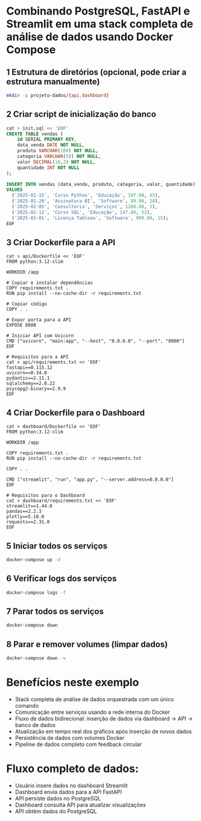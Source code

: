 # Combinando PostgreSQL, FastAPI e Streamlit em uma stack completa de análise de dados usando Docker Compose

## 1 Estrutura de diretórios (opcional, pode criar a estrutura manualmente)
```bash
mkdir -p projeto-dados/{api,dashboard}
```

## 2 Criar script de inicialização do banco
```sql
cat > init.sql << 'EOF'
CREATE TABLE vendas (
    id SERIAL PRIMARY KEY,
    data_venda DATE NOT NULL,
    produto VARCHAR(100) NOT NULL,
    categoria VARCHAR(50) NOT NULL,
    valor DECIMAL(10,2) NOT NULL,
    quantidade INT NOT NULL
);

INSERT INTO vendas (data_venda, produto, categoria, valor, quantidade)
VALUES 
  ('2025-01-15', 'Curso Python', 'Educação', 197.00, 45),
  ('2025-01-20', 'Assinatura BI', 'Software', 89.90, 28),
  ('2025-02-05', 'Consultoria', 'Serviços', 1200.00, 3),
  ('2025-02-12', 'Curso SQL', 'Educação', 147.00, 52),
  ('2025-03-01', 'Licença Tableau', 'Software', 999.00, 15);
EOF
```

## 3 Criar Dockerfile para a API
```docker
cat > api/Dockerfile << 'EOF'
FROM python:3.12-slim

WORKDIR /app

# Copiar e instalar dependências
COPY requirements.txt .
RUN pip install --no-cache-dir -r requirements.txt

# Copiar código
COPY . .

# Expor porta para a API
EXPOSE 8000

# Iniciar API com Uvicorn
CMD ["uvicorn", "main:app", "--host", "0.0.0.0", "--port", "8000"]
EOF

# Requisitos para a API
cat > api/requirements.txt << 'EOF'
fastapi==0.115.12
uvicorn==0.34.0
pydantic==2.11.1
sqlalchemy==2.0.22
psycopg2-binary==2.9.9
EOF
```

## 4 Criar Dockerfile para o Dashboard
```docker
cat > dashboard/Dockerfile << 'EOF'
FROM python:3.12-slim

WORKDIR /app

COPY requirements.txt .
RUN pip install --no-cache-dir -r requirements.txt

COPY . .

CMD ["streamlit", "run", "app.py", "--server.address=0.0.0.0"]
EOF

# Requisitos para o Dashboard
cat > dashboard/requirements.txt << 'EOF'
streamlit==1.44.0
pandas==2.2.3
plotly==5.18.0
requests==2.31.0
EOF
```

## 5 Iniciar todos os serviços
```bash
docker-compose up -d
```

## 6 Verificar logs dos serviços
```bash
docker-compose logs -f
```

## 7 Parar todos os serviços
```bash
docker-compose down
```

## 8 Parar e remover volumes (limpar dados)
```bash
docker-compose down -v
```

# Benefícios neste exemplo

* Stack completa de análise de dados orquestrada com um único comando
* Comunicação entre serviços usando a rede interna do Docker
* Fluxo de dados bidirecional: inserção de dados via dashboard → API → banco de dados
* Atualização em tempo real dos gráficos após inserção de novos dados
* Persistência de dados com volumes Docker
* Pipeline de dados completo com feedback circular

# Fluxo completo de dados:

* Usuário insere dados no dashboard Streamlit
* Dashboard envia dados para a API FastAPI
* API persiste dados no PostgreSQL
* Dashboard consulta API para atualizar visualizações
* API obtém dados do PostgreSQL